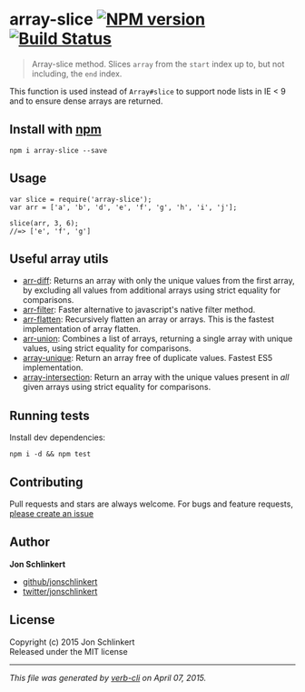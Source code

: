 <h1 id="array-slice-%21npm-version--%21build-status">array-slice <a href="http://badge.fury.io/js/array-slice"><img src="https://badge.fury.io/js/array-slice.svg" alt="NPM version" /></a>  <a href="https://travis-ci.org/jonschlinkert/array-slice"><img src="https://travis-ci.org/jonschlinkert/array-slice.svg" alt="Build Status" /></a></h1>

<blockquote>
  <p>Array-slice method. Slices <code>array</code> from the <code>start</code> index up to, but not including, the <code>end</code> index.</p>
</blockquote>

<p>This function is used instead of <code>Array#slice</code> to support node lists in IE &lt; 9 and to ensure dense arrays are returned.</p>

<h2 id="install-with-npm">Install with <a href="npmjs.org">npm</a></h2>

<pre><code class="bash">npm i array-slice --save
</code></pre>

<h2 id="usage">Usage</h2>

<pre><code class="js">var slice = require('array-slice');
var arr = ['a', 'b', 'd', 'e', 'f', 'g', 'h', 'i', 'j'];

slice(arr, 3, 6);
//=&gt; ['e', 'f', 'g']
</code></pre>

<h2 id="useful-array-utils">Useful array utils</h2>

<ul>
<li><a href="https://github.com/jonschlinkert/arr-diff">arr-diff</a>: Returns an array with only the unique values from the first array, by excluding all values from additional arrays using strict equality for comparisons.</li>
<li><a href="https://github.com/jonschlinkert/arr-filter">arr-filter</a>: Faster alternative to javascript's native filter method.</li>
<li><a href="https://github.com/jonschlinkert/arr-flatten">arr-flatten</a>: Recursively flatten an array or arrays. This is the fastest implementation of array flatten.</li>
<li><a href="https://github.com/jonschlinkert/arr-union">arr-union</a>: Combines a list of arrays, returning a single array with unique values, using strict equality for comparisons.</li>
<li><a href="https://github.com/jonschlinkert/array-unique">array-unique</a>: Return an array free of duplicate values. Fastest ES5 implementation.</li>
<li><a href="https://github.com/jonschlinkert/array-intersection">array-intersection</a>: Return an array with the unique values present in <em>all</em> given arrays using strict equality for comparisons.</li>
</ul>

<h2 id="running-tests">Running tests</h2>

<p>Install dev dependencies:</p>

<pre><code class="bash">npm i -d &amp;&amp; npm test
</code></pre>

<h2 id="contributing">Contributing</h2>

<p>Pull requests and stars are always welcome. For bugs and feature requests, <a href="https://github.com/jonschlinkert/array-slice/issues">please create an issue</a></p>

<h2 id="author">Author</h2>

<p><strong>Jon Schlinkert</strong></p>

<ul>
<li><a href="https://github.com/jonschlinkert">github/jonschlinkert</a></li>
<li><a href="http://twitter.com/jonschlinkert">twitter/jonschlinkert</a></li>
</ul>

<h2 id="license">License</h2>

<p>Copyright (c) 2015 Jon Schlinkert<br />
Released under the MIT license</p>

<hr />

<p><em>This file was generated by <a href="https://github.com/assemble/verb-cli">verb-cli</a> on April 07, 2015.</em></p>
